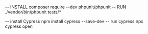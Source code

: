 



-- INSTALL composer require --dev phpunit/phpunit
-- RUN ./vendor/bin/phpunit tests/*

-- install Cypress
    npm install cypress --save-dev 
-- run cypress
    npx cypress open

